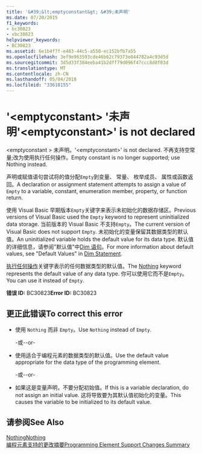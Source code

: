 ```yaml
---
title: '&#39;&lt;emptyconstant&gt; &#39;未声明'
ms.date: 07/20/2015
f1_keywords:
- bc30823
- vbc30823
helpviewer_keywords:
- BC30823
ms.assetid: 6e1b4f7f-e483-44c5-a550-ec152bfb7a55
ms.openlocfilehash: 3ef9e963593cde46b62c79373e044782a4c93d5d
ms.sourcegitcommit: 3d5d33f384eeba41b2dff79d096f47ccc8d8f03d
ms.translationtype: MT
ms.contentlocale: zh-CN
ms.lasthandoff: 05/04/2018
ms.locfileid: "33618155"
---
```

# <a name="39ltemptyconstantgt39-is-not-declared"></a><span data-ttu-id="077e3-102">&#39;&lt;emptyconstant&gt; &#39;未声明</span><span class="sxs-lookup"><span data-stu-id="077e3-102">&#39;&lt;emptyconstant&gt;&#39; is not declared</span></span>
<span data-ttu-id="077e3-103">\<emptyconstant > 未声明。</span><span class="sxs-lookup"><span data-stu-id="077e3-103">'\<emptyconstant>' is not declared.</span></span> <span data-ttu-id="077e3-104">不再支持空常量;改为使用执行任何操作。</span><span class="sxs-lookup"><span data-stu-id="077e3-104">Empty constant is no longer supported; use Nothing instead.</span></span>  
  
 <span data-ttu-id="077e3-105">声明或赋值语句尝试将的值分配`Empty`到变量、 常量、 枚举成员、 属性或函数返回。</span><span class="sxs-lookup"><span data-stu-id="077e3-105">A declaration or assignment statement attempts to assign a value of `Empty` to a variable, constant, enumeration member, property, or function return.</span></span>  
  
 <span data-ttu-id="077e3-106">使用 Visual Basic 早期版本`Empty`关键字来表示未初始化的数据存储区。</span><span class="sxs-lookup"><span data-stu-id="077e3-106">Previous versions of Visual Basic used the `Empty` keyword to represent uninitialized data storage.</span></span> <span data-ttu-id="077e3-107">当前版本的 Visual Basic 不支持`Empty`。</span><span class="sxs-lookup"><span data-stu-id="077e3-107">The current version of Visual Basic does not support `Empty`.</span></span> <span data-ttu-id="077e3-108">未初始化的变量保留其数据类型的默认值。</span><span class="sxs-lookup"><span data-stu-id="077e3-108">An uninitialized variable holds the default value for its data type.</span></span> <span data-ttu-id="077e3-109">默认值的详细信息，请参阅"默认值"中[Dim 语句](../../visual-basic/language-reference/statements/dim-statement.md)。</span><span class="sxs-lookup"><span data-stu-id="077e3-109">For more information about default values, see "Default Values" in [Dim Statement](../../visual-basic/language-reference/statements/dim-statement.md).</span></span>  
  
 <span data-ttu-id="077e3-110">[执行任何操作](../../visual-basic/language-reference/nothing.md)关键字表示的任何数据类型的默认值。</span><span class="sxs-lookup"><span data-stu-id="077e3-110">The [Nothing](../../visual-basic/language-reference/nothing.md) keyword represents the default value of any data type.</span></span> <span data-ttu-id="077e3-111">你可以使用它而不是`Empty`。</span><span class="sxs-lookup"><span data-stu-id="077e3-111">You can use it instead of `Empty`.</span></span>  
  
 <span data-ttu-id="077e3-112">**错误 ID:** BC30823</span><span class="sxs-lookup"><span data-stu-id="077e3-112">**Error ID:** BC30823</span></span>  
  
## <a name="to-correct-this-error"></a><span data-ttu-id="077e3-113">更正此错误</span><span class="sxs-lookup"><span data-stu-id="077e3-113">To correct this error</span></span>  
  
-   <span data-ttu-id="077e3-114">使用 `Nothing` 而非 `Empty`。</span><span class="sxs-lookup"><span data-stu-id="077e3-114">Use `Nothing` instead of `Empty`.</span></span>  
  
     <span data-ttu-id="077e3-115">-或-</span><span class="sxs-lookup"><span data-stu-id="077e3-115">-or-</span></span>  
  
-   <span data-ttu-id="077e3-116">使用适合于编程元素的数据类型的默认值。</span><span class="sxs-lookup"><span data-stu-id="077e3-116">Use the default value appropriate for the data type of the programming element.</span></span>  
  
     <span data-ttu-id="077e3-117">-或-</span><span class="sxs-lookup"><span data-stu-id="077e3-117">-or-</span></span>  
  
-   <span data-ttu-id="077e3-118">如果这是变量声明，不要分配初始值。</span><span class="sxs-lookup"><span data-stu-id="077e3-118">If this is a variable declaration, do not assign an initial value.</span></span> <span data-ttu-id="077e3-119">这将导致要为其默认值初始化的变量。</span><span class="sxs-lookup"><span data-stu-id="077e3-119">This causes the variable to be initialized to its default value.</span></span>  
  
## <a name="see-also"></a><span data-ttu-id="077e3-120">请参阅</span><span class="sxs-lookup"><span data-stu-id="077e3-120">See Also</span></span>  
 [<span data-ttu-id="077e3-121">Nothing</span><span class="sxs-lookup"><span data-stu-id="077e3-121">Nothing</span></span>](../../visual-basic/language-reference/nothing.md)  
 [<span data-ttu-id="077e3-122">编程元素支持的更改摘要</span><span class="sxs-lookup"><span data-stu-id="077e3-122">Programming Element Support Changes Summary</span></span>](http://msdn.microsoft.com/library/0483590a-6309-449c-a2fa-effa26a03b95)
